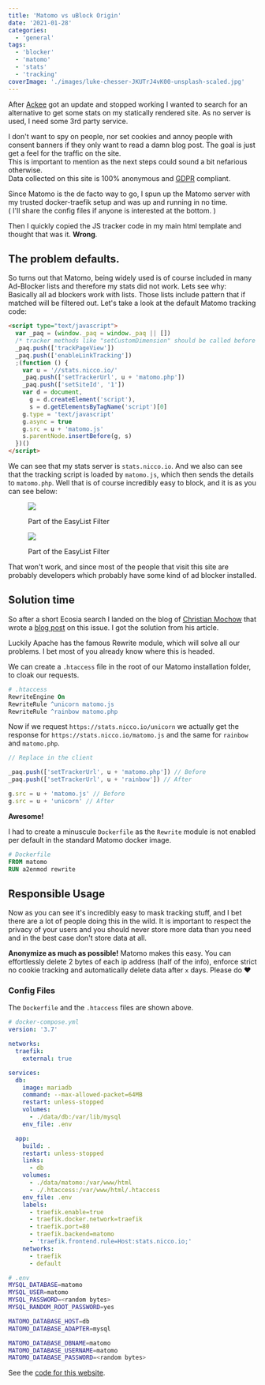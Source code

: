 ```yaml
---
title: 'Matomo vs uBlock Origin'
date: '2021-01-28'
categories:
  - 'general'
tags:
  - 'blocker'
  - 'matomo'
  - 'stats'
  - 'tracking'
coverImage: './images/luke-chesser-JKUTrJ4vK00-unsplash-scaled.jpg'
---
```


After [Ackee](https://github.com/electerious/Ackee) got an update and stopped working I wanted to search for an alternative to get some stats on my statically rendered site. As no server is used, I need some 3rd party service.

I don't want to spy on people, nor set cookies and annoy people with consent banners if they only want to read a damn blog post. The goal is just get a feel for the traffic on the site.  
This is important to mention as the next steps could sound a bit nefarious otherwise.  
Data collected on this site is 100% anonymous and [GDPR](https://gdpr.eu/) compliant.

Since Matomo is the de facto way to go, I spun up the Matomo server with my trusted docker-traefik setup and was up and running in no time.  
( I'll share the config files if anyone is interested at the bottom. )

Then I quickly copied the JS tracker code in my main html template and thought that was it. **Wrong**.

## The problem defaults.

So turns out that Matomo, being widely used is of course included in many Ad-Blocker lists and therefore my stats did not work. Lets see why:  
Basically all ad blockers work with lists. Those lists include pattern that if matched will be filtered out. Let's take a look at the default Matomo tracking code:

```html
<script type="text/javascript">
  var _paq = (window._paq = window._paq || [])
  /* tracker methods like "setCustomDimension" should be called before "trackPageView" */
  _paq.push(['trackPageView'])
  _paq.push(['enableLinkTracking'])
  ;(function () {
    var u = '//stats.nicco.io/'
    _paq.push(['setTrackerUrl', u + 'matomo.php'])
    _paq.push(['setSiteId', '1'])
    var d = document,
      g = d.createElement('script'),
      s = d.getElementsByTagName('script')[0]
    g.type = 'text/javascript'
    g.async = true
    g.src = u + 'matomo.js'
    s.parentNode.insertBefore(g, s)
  })()
</script>
```

We can see that my stats server is `stats.nicco.io`. And we also can see that the tracking script is loaded by `matomo.js`, which then sends the details to `matomo.php`. Well that is of course incredibly easy to block, and it is as you can see below:

<figure>

![](images/Screenshot-2021-01-28-at-12.12.59.png)

<figcaption>

Part of the EasyList Filter

</figcaption>

</figure>

<figure>

![](images/Screenshot-2021-01-28-at-12.14.03.png)

<figcaption>

Part of the EasyList Filter

</figcaption>

</figure>

That won't work, and since most of the people that visit this site are probably developers which probably have some kind of ad blocker installed.

## Solution time

So after a short Ecosia search I landed on the blog of [Christian Mochow](https://christianmochow.de/author/christian-mochow/) that wrote a [blog post](https://christianmochow.de/beitraege/tools/catch-me-if-you-can-adblocker-umgehen-mit-matomo/) on this issue. I got the solution from his article.

Luckily Apache has the famous Rewrite module, which will solve all our problems. I bet most of you already know where this is headed.

We can create a `.htaccess` file in the root of our Matomo installation folder, to cloak our requests.

```apache
# .htaccess
RewriteEngine On
RewriteRule ^unicorn matomo.js
RewriteRule ^rainbow matomo.php
```

Now if we request `https://stats.nicco.io/unicorn` we actually get the response for `https://stats.nicco.io/matomo.js` and the same for `rainbow` and `matomo.php`.

```js
// Replace in the client

_paq.push(['setTrackerUrl', u + 'matomo.php']) // Before
_paq.push(['setTrackerUrl', u + 'rainbow']) // After

g.src = u + 'matomo.js' // Before
g.src = u + 'unicorn' // After
```

**Awesome!**

I had to create a minuscule `Dockerfile` as the `Rewrite` module is not enabled per default in the standard Matomo docker image.

```Dockerfile
# Dockerfile
FROM matomo
RUN a2enmod rewrite
```

## Responsible Usage

Now as you can see it's incredibly easy to mask tracking stuff, and I bet there are a lot of people doing this in the wild. It is important to respect the privacy of your users and you should never store more data than you need and in the best case don't store data at all.

**Anonymize as much as possible!** Matomo makes this easy. You can effortlessly delete 2 bytes of each ip address (half of the info), enforce strict no cookie tracking and automatically delete data after `x` days. Please do ❤️

### Config Files

The `Dockerfile` and the `.htaccess` files are shown above.

```yaml
# docker-compose.yml
version: '3.7'

networks:
  traefik:
    external: true

services:
  db:
    image: mariadb
    command: --max-allowed-packet=64MB
    restart: unless-stopped
    volumes:
      - ./data/db:/var/lib/mysql
    env_file: .env

  app:
    build: .
    restart: unless-stopped
    links:
      - db
    volumes:
      - ./data/matomo:/var/www/html
      - ./.htaccess:/var/www/html/.htaccess
    env_file: .env
    labels:
      - traefik.enable=true
      - traefik.docker.network=traefik
      - traefik.port=80
      - traefik.backend=matomo
      - 'traefik.frontend.rule=Host:stats.nicco.io;'
    networks:
      - traefik
      - default
```

```bash
# .env
MYSQL_DATABASE=matomo
MYSQL_USER=matomo
MYSQL_PASSWORD=<random bytes>
MYSQL_RANDOM_ROOT_PASSWORD=yes

MATOMO_DATABASE_HOST=db
MATOMO_DATABASE_ADAPTER=mysql

MATOMO_DATABASE_DBNAME=matomo
MATOMO_DATABASE_USERNAME=matomo
MATOMO_DATABASE_PASSWORD=<random bytes>
```

See the [code for this website](https://github.com/cupcakearmy/nicco.io/blob/220643770385bebb05094b440c28441b49184556/src/template.html#L37-L64).
